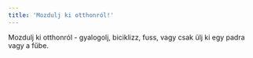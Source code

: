```yaml
---
title: 'Mozdulj ki otthonról!'
---
```

Mozdulj ki otthonról - gyalogolj, biciklizz, fuss, vagy csak ülj ki egy padra vagy a fűbe.